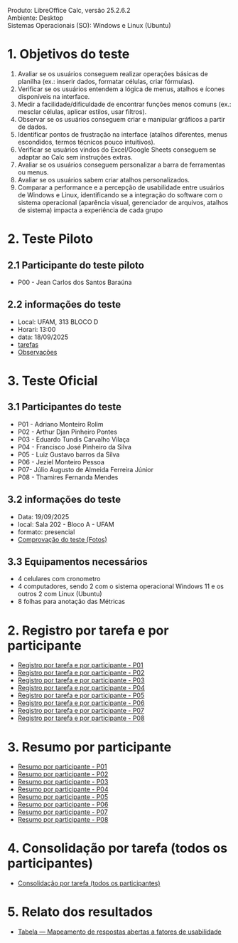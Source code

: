 Produto: LibreOffice Calc, versão 25.2.6.2 <br>
Ambiente: Desktop <br>
Sistemas Operacionais (SO): Windows e Linux (Ubuntu) <br>

# 1. Objetivos do teste
1. Avaliar se os usuários conseguem realizar operações básicas de planilha (ex.: inserir dados, formatar células, criar fórmulas).
2. Verificar se os usuários entendem a lógica de menus, atalhos e ícones disponíveis na interface.
3. Medir a facilidade/dificuldade de encontrar funções menos comuns (ex.: mesclar células, aplicar estilos, usar filtros). 
4. Observar se os usuários conseguem criar e manipular gráficos a partir de dados. 
5. Identificar pontos de frustração na interface (atalhos diferentes, menus escondidos, termos técnicos pouco intuitivos).
6.  Verificar se usuários vindos do Excel/Google Sheets conseguem se adaptar ao Calc sem instruções extras. 
7. Avaliar se os usuários conseguem personalizar a barra de ferramentas ou menus.
8. Avaliar se os usuários sabem criar atalhos personalizados.
9. Comparar a performance e a percepção de usabilidade entre usuários de Windows e Linux, identificando se a integração do software com o sistema operacional (aparência visual, gerenciador de arquivos, atalhos de sistema) impacta a experiência de cada grupo




# 2. Teste Piloto
## 2.1 Participante do teste piloto
- P00 - Jean Carlos dos Santos Baraúna
## 2.2 informações do teste
- Local: UFAM, 313 BLOCO D
- Horari: 13:00
- data: 18/09/2025
- [tarefas](https://www.notion.so/Tarefas-2776bcc1a58a80ee8255ee04ac9bb020?pvs=25)
- [Observações](https://www.notion.so/2776bcc1a58a80c195b7f452a2b8afa6?v=2776bcc1a58a80ba8db6000c6bdfa78f&source=copy_link)

# 3. Teste Oficial
## 3.1 Participantes do teste
- P01 - Adriano Monteiro Rolim
- P02 -  Arthur Djan Pinheiro Pontes
- P03 - Eduardo Tundis Carvalho Vilaça
- P04 - Francisco José Pinheiro da Silva
- P05 - Luiz Gustavo barros da Silva
- P06 - Jeziel Monteiro Pessoa
- P07- Júlio Augusto de Almeida Ferreira Júnior
- P08 - Thamires Fernanda Mendes
  
## 3.2 informações do teste
- Data: 19/09/2025
- local: Sala 202 - Bloco A - UFAM
- formato: presencial
- [Comprovação do teste (Fotos)](#)

## 3.3 Equipamentos necessários
- 4 celulares com cronometro
- 4 computadores, sendo 2 com o sistema operacional Windows 11 e os outros 2 com Linux (Ubuntu)
- 8 folhas para anotação das Métricas

# 2. Registro por tarefa e por participante
- [Registro por tarefa e por participante - P01](https://www.notion.so/26a6bcc1a58a809f8af6ed94713a5fff?v=26a6bcc1a58a80989b10000c9c784ba5&source=copy_link)
- [Registro por tarefa e por participante - P02](https://www.notion.so/26a6bcc1a58a8082b520dec8a12e7aaa?v=26a6bcc1a58a817ea5c7000cdf26fa3d&source=copy_link)
- [Registro por tarefa e por participante - P03](https://www.notion.so/26a6bcc1a58a803fb1a8f1cd666812f5?v=26a6bcc1a58a8128ae54000c434ad097&source=copy_link)
- [Registro por tarefa e por participante - P04](https://www.notion.so/26a6bcc1a58a804aa643f27c9c774e74?v=26a6bcc1a58a8117ad4f000c1e79f4f6&source=copy_link)
- [Registro por tarefa e por participante - P05](https://www.notion.so/26a6bcc1a58a808d8200cd86c8c3696b?v=26a6bcc1a58a81508ee7000c470950dc&source=copy_link)
- [Registro por tarefa e por participante - P06](https://www.notion.so/26a6bcc1a58a80b8a508e1e7c3703243?v=26a6bcc1a58a810f9d61000cbdde52aa&source=copy_link)
- [Registro por tarefa e por participante - P07](https://www.notion.so/26a6bcc1a58a807a9203d5f6c2c26b19?v=26a6bcc1a58a8169abec000c51e776e8&source=copy_link)
- [Registro por tarefa e por participante - P08](https://www.notion.so/26a6bcc1a58a8049b66dc62187cc259e?v=26a6bcc1a58a816fb77f000cca59431f&source=copy_link)

# 3. Resumo por participante
- [Resumo por participante - P01](https://www.notion.so/26a6bcc1a58a80ffb37eda8f154097ae?v=26a6bcc1a58a80e482e5000c5939a57a&source=copy_link)
- [Resumo por participante - P02](https://www.notion.so/26a6bcc1a58a80d58445ddd89577d378?v=26a6bcc1a58a818bad44000c8291590b&source=copy_link)
- [Resumo por participante - P03](https://www.notion.so/26a6bcc1a58a804da3f9f623fa0b1ef4?v=26a6bcc1a58a818ab277000c9739ccb5&source=copy_link)
- [Resumo por participante - P04](https://www.notion.so/26a6bcc1a58a805e9d26e5f80f928ec2?v=26a6bcc1a58a816ba822000ce995223e&source=copy_link)
- [Resumo por participante - P05](https://www.notion.so/26a6bcc1a58a802388ecfae7d6ca837e?v=26a6bcc1a58a815db0c0000c2224de2c&source=copy_link)
- [Resumo por participante - P06](https://www.notion.so/26a6bcc1a58a80ffa833c268a0746f08?v=26a6bcc1a58a813ca0ca000c0ffe599f&source=copy_link)
- [Resumo por participante - P07](https://www.notion.so/26a6bcc1a58a80c2ba55d8c27d371024?v=26a6bcc1a58a819ea89e000c573ce2e2&source=copy_link)
- [Resumo por participante - P08](https://www.notion.so/26a6bcc1a58a80069ee0c1c567cdcce3?v=26a6bcc1a58a81b29e7a000c5fc478ca&source=copy_link)

# 4. Consolidação por tarefa (todos os participantes)
- [Consolidação por tarefa (todos os participantes)](https://www.notion.so/26a6bcc1a58a80ad9871f7c2b5cba1cf?v=26a6bcc1a58a802fb2cb000cd3072856&source=copy_link)


# 5. Relato dos resultados
- [Tabela — Mapeamento de respostas abertas a fatores de usabilidade](https://www.notion.so/26a6bcc1a58a8018a3aec94d711bb56c?v=26a6bcc1a58a807dbb03000c15d0549e&source=copy_link)

